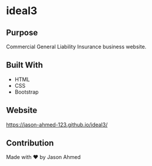 # ideal3

## Purpose
Commercial General Liability Insurance business website.

## Built With
* HTML
* CSS
* Bootstrap

## Website
https://jason-ahmed-123.github.io/ideal3/

## Contribution
Made with ❤️ by Jason Ahmed
